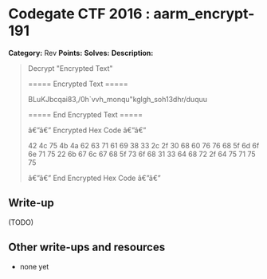 # Codegate CTF 2016 : aarm_encrypt-191

**Category:** Rev
**Points:** 
**Solves:** 
**Description:**

> Decrypt "Encrypted Text"
> 
> 
> ===== Encrypted Text =====
> 
> BLuKJbcqai83,/0h`vvh_monqu"kglgh_soh13dhr/duquu
> 
> ===== End Encrypted Text =====
> 
> â€”â€” Encrypted Hex Code â€”â€”
> 
> 42 4c 75 4b 4a 62 63 71 61 69 38 33 2c 2f 30 68 60 76 76 68 5f 6d 6f 6e 71 75 22 6b 67 6c 67 68 5f 73 6f 68 31 33 64 68 72 2f 64 75 71 75 75 
> 
> â€”â€” End Encrypted Hex Code â€”â€”
> 


## Write-up

(TODO)

## Other write-ups and resources

* none yet

